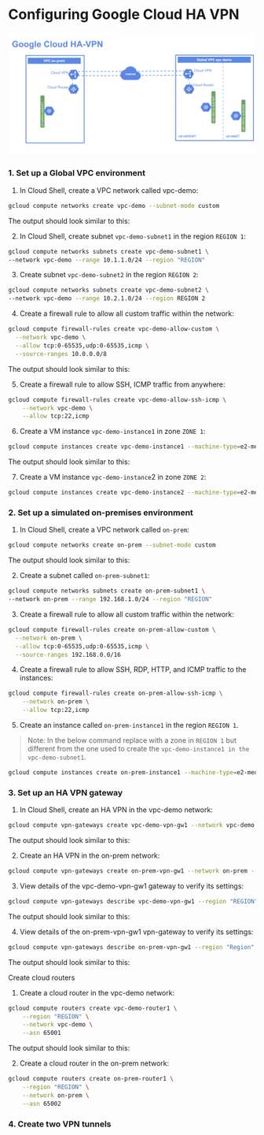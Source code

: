 # Configuring Google Cloud HA VPN

![alt text](image.png)

### 1. Set up a Global VPC environment

1. In Cloud Shell, create a VPC network called vpc-demo:

```bash
gcloud compute networks create vpc-demo --subnet-mode custom
```

The output should look similar to this:

2. In Cloud Shell, create subnet `vpc-demo-subnet1` in the region `REGION 1`:

```bash
gcloud compute networks subnets create vpc-demo-subnet1 \
--network vpc-demo --range 10.1.1.0/24 --region "REGION"
```

3. Create subnet `vpc-demo-subnet2` in the region `REGION 2`:

```bash
gcloud compute networks subnets create vpc-demo-subnet2 \
--network vpc-demo --range 10.2.1.0/24 --region REGION 2
```

4. Create a firewall rule to allow all custom traffic within the network:

```bash
gcloud compute firewall-rules create vpc-demo-allow-custom \
  --network vpc-demo \
  --allow tcp:0-65535,udp:0-65535,icmp \
  --source-ranges 10.0.0.0/8
```

The output should look similar to this:

5. Create a firewall rule to allow SSH, ICMP traffic from anywhere:

```bash
gcloud compute firewall-rules create vpc-demo-allow-ssh-icmp \
    --network vpc-demo \
    --allow tcp:22,icmp
```

6. Create a VM instance `vpc-demo-instance1` in zone `ZONE 1`:

```bash
gcloud compute instances create vpc-demo-instance1 --machine-type=e2-medium --zone "ZONE" --subnet vpc-demo-subnet1
```

The output should look similar to this:

7. Create a VM instance `vpc-demo-instance`2 in zone `ZONE 2`:

```bash
gcloud compute instances create vpc-demo-instance2 --machine-type=e2-medium --zone ZONE2 --subnet vpc-demo-subnet2
```

### 2. Set up a simulated on-premises environment

1. In Cloud Shell, create a VPC network called `on-prem`:

```bash
gcloud compute networks create on-prem --subnet-mode custom
```

The output should look similar to this:

2. Create a subnet called `on-prem-subnet1`:

```bash
gcloud compute networks subnets create on-prem-subnet1 \
--network on-prem --range 192.168.1.0/24 --region "REGION"
```

3. Create a firewall rule to allow all custom traffic within the network:

```bash
gcloud compute firewall-rules create on-prem-allow-custom \
  --network on-prem \
  --allow tcp:0-65535,udp:0-65535,icmp \
  --source-ranges 192.168.0.0/16
```

4. Create a firewall rule to allow SSH, RDP, HTTP, and ICMP traffic to the instances:

```bash
gcloud compute firewall-rules create on-prem-allow-ssh-icmp \
    --network on-prem \
    --allow tcp:22,icmp
```

5. Create an instance called `on-prem-instance1` in the region `REGION 1`.

> Note: In the below command replace with a zone in `REGION 1` but different from the one used to create the `vpc-demo-instance1 in the vpc-demo-subnet1`.

```bash
gcloud compute instances create on-prem-instance1 --machine-type=e2-medium --zone zone_name --subnet on-prem-subnet1
```

### 3. Set up an HA VPN gateway

1. In Cloud Shell, create an HA VPN in the vpc-demo network:

```bash
gcloud compute vpn-gateways create vpc-demo-vpn-gw1 --network vpc-demo --region "REGION"
```

The output should look similar to this:

2. Create an HA VPN in the on-prem network:

```bash
gcloud compute vpn-gateways create on-prem-vpn-gw1 --network on-prem --region "REGION"
```

3. View details of the vpc-demo-vpn-gw1 gateway to verify its settings:

```bash
gcloud compute vpn-gateways describe vpc-demo-vpn-gw1 --region "REGION"
```

The output should look similar to this:

4. View details of the on-prem-vpn-gw1 vpn-gateway to verify its settings:

```bash
gcloud compute vpn-gateways describe on-prem-vpn-gw1 --region "Region"
```

The output should look similar to this:

Create cloud routers

1. Create a cloud router in the vpc-demo network:

```bash
gcloud compute routers create vpc-demo-router1 \
    --region "REGION" \
    --network vpc-demo \
    --asn 65001
```

The output should look similar to this:

2. Create a cloud router in the on-prem network:

```bash
gcloud compute routers create on-prem-router1 \
    --region "REGION" \
    --network on-prem \
    --asn 65002
```

### 4. Create two VPN tunnels
